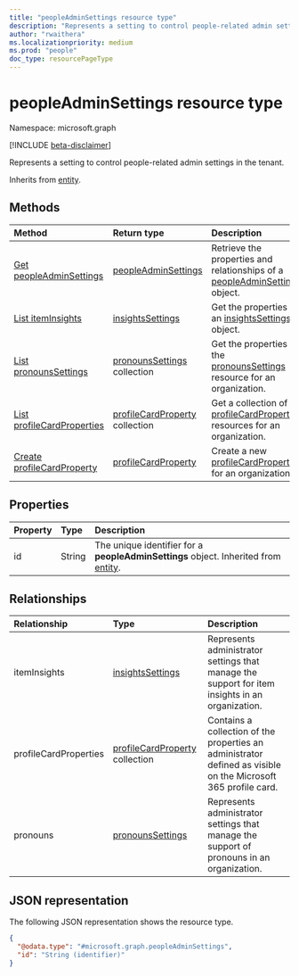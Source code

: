 ```yaml
---
title: "peopleAdminSettings resource type"
description: "Represents a setting to control people-related admin settings in the tenant."
author: "rwaithera"
ms.localizationpriority: medium
ms.prod: "people"
doc_type: resourcePageType
---
```


# peopleAdminSettings resource type

Namespace: microsoft.graph

[!INCLUDE [beta-disclaimer](../../includes/beta-disclaimer.md)]

Represents a setting to control people-related admin settings in the tenant.

Inherits from [entity](../resources/entity.md).

## Methods

|Method|Return type|Description|
|:---|:---|:---|
|[Get peopleAdminSettings](../api/peopleadminsettings-get.md) | [peopleAdminSettings](../resources/peopleadminsettings.md) | Retrieve the properties and relationships of a [peopleAdminSettings](../resources/peopleadminsettings.md) object. |
|[List itemInsights](../api/peopleadminsettings-list-iteminsights.md) | [insightsSettings](insightssettings.md) | Get the properties of an [insightsSettings](insightssettings.md) object. |
|[List pronounsSettings](../api/peopleadminsettings-list-pronouns.md)|[pronounsSettings](../resources/pronounssettings.md) collection|Get the properties of the [pronounsSettings](../resources/pronounssettings.md) resource for an organization.|
|[List profileCardProperties](../api/peopleadminsettings-list-profilecardproperties.md) | [profileCardProperty](profilecardproperty.md) collection | Get a collection of [profileCardProperty](../resources/profilecardproperty.md) resources for an organization. |
|[Create profileCardProperty](../api/peopleadminsettings-post-profilecardproperties.md) | [profileCardProperty](profilecardproperty.md) | Create a new [profileCardProperty](../resources/profilecardproperty.md) for an organization. |

## Properties

| Property | Type   | Description                                                                                     |
|:---------|:-------|:------------------------------------------------------------------------------------------------|
| id       | String | The unique identifier for a **peopleAdminSettings** object. Inherited from [entity](entity.md). |

## Relationships

|Relationship|Type|Description|
|:---|:---|:---|
|itemInsights|[insightsSettings](../resources/insightssettings.md)|Represents administrator settings that manage the support for item insights in an organization.|
|profileCardProperties|[profileCardProperty](profilecardproperty.md) collection| Contains a collection of the properties an administrator defined as visible on the Microsoft 365 profile card.|
|pronouns|[pronounsSettings](../resources/pronounssettings.md)|Represents administrator settings that manage the support of pronouns in an organization.|

## JSON representation

The following JSON representation shows the resource type.
<!-- {
  "blockType": "resource",
  "keyProperty": "id",
  "@odata.type": "microsoft.graph.peopleAdminSettings",
  "baseType": "microsoft.graph.entity",
  "openType": false
}
-->
``` json
{
  "@odata.type": "#microsoft.graph.peopleAdminSettings",
  "id": "String (identifier)"
}
```
